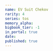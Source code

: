 ```yaml
---
name: EV Suit Chekov
rarity: 4
series: tos
memory_alpha:
bigbook_tier: -1
in_portal: true
date:
published: true
---
```



